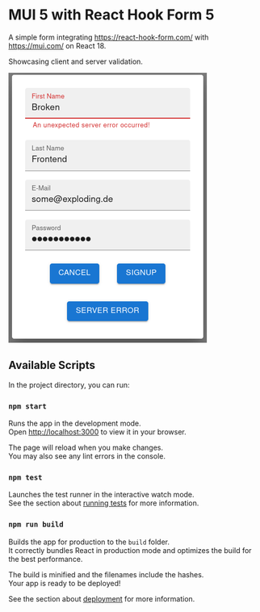 # MUI 5 with React Hook Form 5

A simple form integrating https://react-hook-form.com/ with https://mui.com/ on React 18.

Showcasing client and server validation.

![](https://raw.githubusercontent.com/AndreasKl/mui5withreacthookform/main/public/Screenshot%20from%202022-05-23%2022-46-23.png)

## Available Scripts

In the project directory, you can run:

### `npm start`

Runs the app in the development mode.\
Open [http://localhost:3000](http://localhost:3000) to view it in your browser.

The page will reload when you make changes.\
You may also see any lint errors in the console.

### `npm test`

Launches the test runner in the interactive watch mode.\
See the section about [running tests](https://facebook.github.io/create-react-app/docs/running-tests) for more information.

### `npm run build`

Builds the app for production to the `build` folder.\
It correctly bundles React in production mode and optimizes the build for the best performance.

The build is minified and the filenames include the hashes.\
Your app is ready to be deployed!

See the section about [deployment](https://facebook.github.io/create-react-app/docs/deployment) for more information.
